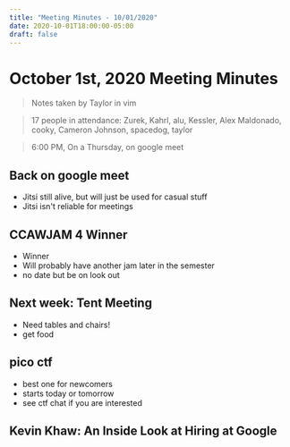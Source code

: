 ```yaml
---
title: "Meeting Minutes - 10/01/2020"
date: 2020-10-01T18:00:00-05:00
draft: false
---
```


# October 1st, 2020 Meeting Minutes
> Notes taken by Taylor in vim

> 17 people in attendance: Zurek, Kahrl, alu, Kessler, Alex Maldonado, cooky, Cameron Johnson, spacedog, taylor

> 6:00 PM, On a Thursday, on google meet

## Back on google meet
* Jitsi still alive, but will just be used for casual stuff
* Jitsi isn't reliable for meetings

## CCAWJAM 4 Winner
* Winner
* Will probably have another jam later in the semester
* no date but be on look out

## Next week: Tent Meeting
* Need tables and chairs!
* get food

## pico ctf
* best one for newcomers
* starts today or tomorrow
* see ctf chat if you are interested

## Kevin Khaw: An Inside Look at Hiring at Google


